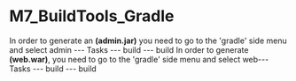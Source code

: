 # M7_BuildTools_Gradle
In order to generate an **(admin.jar)** you need to go to the 'gradle' side menu and select admin --- Tasks --- build --- build
In order to generate **(web.war)**, you need to go to the 'gradle' side menu and select web--- Tasks --- build --- build
